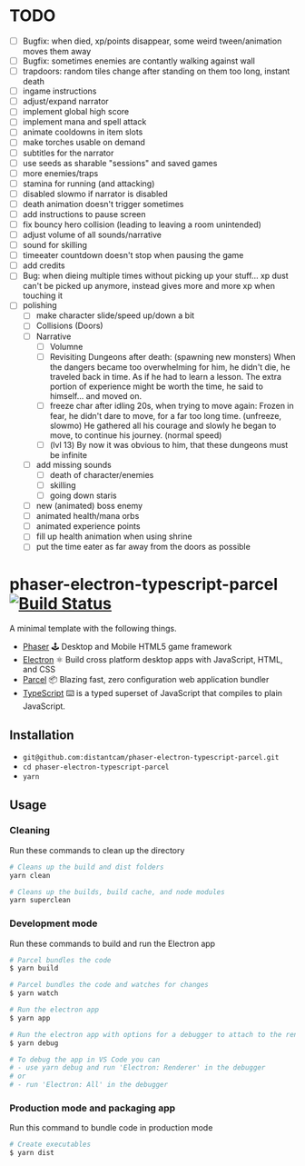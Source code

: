 # TODO

- [ ] Bugfix: when died, xp/points disappear, some weird tween/animation moves them away
- [ ] Bugfix: sometimes enemies are contantly walking against wall
- [ ] trapdoors: random tiles change after standing on them too long, instant death
- [ ] ingame instructions
- [ ] adjust/expand narrator
- [ ] implement global high score
- [ ] implement mana and spell attack
- [ ] animate cooldowns in item slots
- [ ] make torches usable on demand
- [ ] subtitles for the narrator
- [ ] use seeds as sharable "sessions" and saved games
- [ ] more enemies/traps
- [ ] stamina for running (and attacking)
- [ ] disabled slowmo if narrator is disabled
- [ ] death animation doesn't trigger sometimes
- [ ] add instructions to pause screen
- [ ] fix bouncy hero collision (leading to leaving a room unintended)
- [ ] adjust volume of all sounds/narrative
- [ ] sound for skilling
- [ ] timeeater countdown doesn't stop when pausing the game
- [ ] add credits
- [ ] Bug: when dieing multiple times without picking up your stuff... xp dust can't be picked up anymore, instead gives more and more xp when touching it
- [ ] polishing
  - [ ] make character slide/speed up/down a bit
  - [ ] Collisions (Doors)
  - [ ] Narrative
    - [ ] Volumne
    - [ ] Revisiting Dungeons after death: (spawning new monsters) When the dangers became too overwhelming for him, he didn't die, he traveled back in time. As if he had to learn a lesson. The extra portion of experience might be worth the time, he said to himself... and moved on.
    - [ ] freeze char after idling 20s, when trying to move again: Frozen in fear, he didn't dare to move, for a far too long time. (unfreeze, slowmo) He gathered all his courage and slowly he began to move, to continue his journey. (normal speed)
    - [ ] (lvl 13) By now it was obvious to him, that these dungeons must be infinite
  - [ ] add missing sounds
    - [ ] death of character/enemies
    - [ ] skilling
    - [ ] going down staris
  - [ ] new (animated) boss enemy
  - [ ] animated health/mana orbs
  - [ ] animated experience points
  - [ ] fill up health animation when using shrine
  - [ ] put the time eater as far away from the doors as possible

# phaser-electron-typescript-parcel [![Build Status](https://travis-ci.org/distantcam/phaser-electron-typescript-parcel.svg?branch=master)](https://travis-ci.org/distantcam/phaser-electron-typescript-parcel)

A minimal template with the following things.

- [Phaser](https://phaser.io/) 🕹️ Desktop and Mobile HTML5 game framework
- [Electron](https://electronjs.org/) ⚛️ Build cross platform desktop apps with JavaScript, HTML, and CSS
- [Parcel](https://github.com/parcel-bundler/parcel) 📦 Blazing fast, zero configuration web application bundler
- [TypeScript](https://www.typescriptlang.org/) ⌨️ is a typed superset of JavaScript that compiles to plain JavaScript.

## Installation

* `git@github.com:distantcam/phaser-electron-typescript-parcel.git`
* `cd phaser-electron-typescript-parcel`
* `yarn`

## Usage

### Cleaning
Run these commands to clean up the directory
``` bash
# Cleans up the build and dist folders
yarn clean

# Cleans up the builds, build cache, and node modules
yarn superclean
```

### Development mode
Run these commands to build and run the Electron app
``` bash
# Parcel bundles the code
$ yarn build

# Parcel bundles the code and watches for changes
$ yarn watch

# Run the electron app
$ yarn app

# Run the electron app with options for a debugger to attach to the render process
$ yarn debug

# To debug the app in VS Code you can
# - use yarn debug and run 'Electron: Renderer' in the debugger
# or
# - run 'Electron: All' in the debugger
```

### Production mode and packaging app
Run this command to bundle code in production mode
``` bash
# Create executables
$ yarn dist
```
